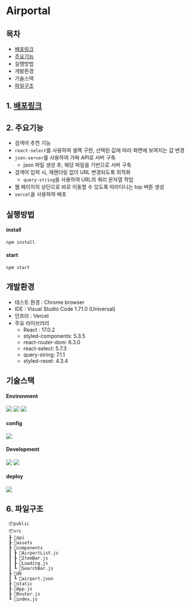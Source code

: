 # Airportal

## 목차

- [배포링크](#1-배포링크)
- [주요기능](#2-주요기능)
- 실행방법
- 개발환경
- 기술스택
- [파일구조](#6-파일구조)

## 1. [배포링크](https://airportal.vercel.app/)

## 2. 주요기능

- 검색어 추천 기능
- `react-select`를 사용하여 셀렉 구현, 선택된 값에 따라 화면에 보여지는 값 변경
- `json-server`를 사용하여 가짜 API로 서버 구축
    - json 파일 생성 후, 해당 파일을 기반으로 서버 구축
- 검색어 입력 시, 재렌더링 없이 URL 변경되도록 최적화
    - `query-string`을 사용하여 URL의 쿼리 문자열 작업
- 웹 페이지의 상단으로 바로 이동할 수 있도록 따라다니는 top 버튼 생성
- `vercel`을 사용하여 배포

## 실행방법

#### install

```
npm install
```

#### start

```
npm start
```

## 개발환경

- 테스트 환경 : Chrome browser
- IDE : Visual Studio Code 1.71.0 (Universal)
- 인프라 : Vercel
- 주요 라이브러리
  - React : 17.0.2
  - styled-components: 5.3.5
  - react-router-dom: 6.3.0
  - react-select: 5.7.3
  - query-string: 7.1.1
  - styled-reset: 4.3.4

## 기술스택

#### Environment

<code><img src="https://img.shields.io/badge/Git-F05032?style=for-the-badge&logo=git&logoColor=white"></code>
<code><img src="https://img.shields.io/badge/Github-181717?style=for-the-badge&logo=github&logoColor=white"></code>
<code><img src="https://img.shields.io/badge/VScode-007ACC?style=for-the-badge&logo=vscode&logoColor=white"></code>

#### config

<code><img src="https://img.shields.io/badge/npm-CB3837?style=for-the-badge&logo=npm&logoColor=white"></code>

#### Development

<code><img src="https://img.shields.io/badge/react-61DAFB?style=for-the-badge&logo=react&logoColor=white"></code>
<code><img src="https://img.shields.io/badge/styled components-DB7093?style=for-the-badge&logo=styled-components&logoColor=white"/></code>

#### deploy

<code><img src="https://img.shields.io/badge/vercel-000000?style=for-the-badge&logo=Axios&logoColor=white"/></code>

## 6. 파일구조

```
 📦public
 📦src
 ┣ 📂api
 ┣ 📂assets
 ┣ 📂components
 ┃ ┣ 📜AirportList.js
 ┃ ┣ 📜ItemBar.js
 ┃ ┣ 📜Loading.js
 ┃ ┗ 📜SearchBar.js
 ┣ 📂db
 ┃ ┗ 📜airport.json
 ┣ 📂static
 ┣ 📜App.js
 ┣ 📜Router.js
 ┗ 📜index.js
```
